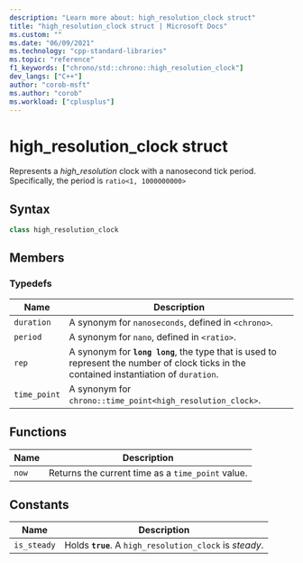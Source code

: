 ```yaml
---
description: "Learn more about: high_resolution_clock struct"
title: "high_resolution_clock struct | Microsoft Docs"
ms.custom: ""
ms.date: "06/09/2021"
ms.technology: "cpp-standard-libraries"
ms.topic: "reference"
f1_keywords: ["chrono/std::chrono::high_resolution_clock"]
dev_langs: ["C++"]
author: "corob-msft"
ms.author: "corob"
ms.workload: ["cplusplus"]
---
```

# high_resolution_clock struct

Represents a *high_resolution* clock with a nanosecond tick period.\
Specifically, the period is `ratio<1, 1000000000>`  

## Syntax

```cpp
class high_resolution_clock
```

## Members

### Typedefs

|Name|Description|
|----------|-----------------|
|`duration`|A synonym for `nanoseconds`, defined in `<chrono>`.|
|`period`|A synonym for `nano`, defined in `<ratio>`.|
|`rep`|A synonym for **`long long`**, the type that is used to represent the number of clock ticks in the contained instantiation of `duration`.|
|`time_point`|A synonym for `chrono::time_point<high_resolution_clock>`.|

## Functions

|Name|Description|
|-|-|
|`now`|Returns the current time as a `time_point` value.|

## Constants

|Name|Description|
|----------|-----------------|
|`is_steady`|Holds **`true`**. A `high_resolution_clock` is *steady*.|
